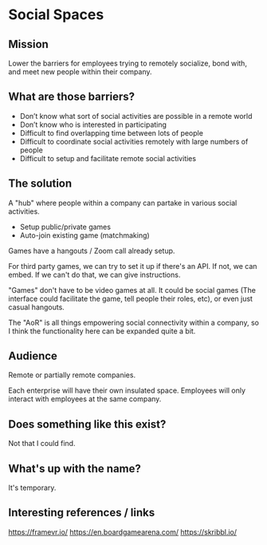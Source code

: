 # Social Spaces

## Mission

Lower the barriers for employees trying to remotely socialize, bond with, and meet new people within their company.

## What are those barriers?

- Don’t know what sort of social activities are possible in a remote world
- Don’t know who is interested in participating
- Difficult to find overlapping time between lots of people
- Difficult to coordinate social activities remotely with large numbers of people
- Difficult to setup and facilitate remote social activities

## The solution

A "hub" where people within a company can partake in various social activities.

- Setup public/private games
- Auto-join existing game (matchmaking)

Games have a hangouts / Zoom call already setup.

For third party games, we can try to set it up if there's an API. If not, we can embed. If we can't do that, we can give instructions.

"Games" don't have to be video games at all. It could be social games (The interface could facilitate the game, tell people their roles, etc), or even just casual hangouts.

The "AoR" is all things empowering social connectivity within a company, so I think the functionality here can be expanded quite a bit.

## Audience

Remote or partially remote companies.

Each enterprise will have their own insulated space. Employees will only interact with employees at the same company.

## Does something like this exist?

Not that I could find.

## What's up with the name?

It's temporary.

## Interesting references / links

https://framevr.io/
https://en.boardgamearena.com/
https://skribbl.io/
